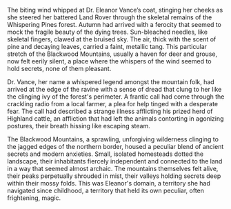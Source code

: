 The biting wind whipped at Dr. Eleanor Vance’s coat, stinging her cheeks as she steered her battered Land Rover through the skeletal remains of the Whispering Pines forest.  Autumn had arrived with a ferocity that seemed to mock the fragile beauty of the dying trees.  Sun-bleached needles, like skeletal fingers, clawed at the bruised sky.  The air, thick with the scent of pine and decaying leaves, carried a faint, metallic tang.  This particular stretch of the Blackwood Mountains, usually a haven for deer and grouse, now felt eerily silent, a place where the whispers of the wind seemed to hold secrets, none of them pleasant.

Dr. Vance, her name a whispered legend amongst the mountain folk, had arrived at the edge of the ravine with a sense of dread that clung to her like the clinging ivy of the forest's perimeter. A frantic call had come through the crackling radio from a local farmer, a plea for help tinged with a desperate fear.  The call had described a strange illness afflicting his prized herd of Highland cattle, an affliction that had left the animals contorting in agonizing postures, their breath hissing like escaping steam.

The Blackwood Mountains, a sprawling, unforgiving wilderness clinging to the jagged edges of the northern border, housed a peculiar blend of ancient secrets and modern anxieties.  Small, isolated homesteads dotted the landscape, their inhabitants fiercely independent and connected to the land in a way that seemed almost archaic. The mountains themselves felt alive, their peaks perpetually shrouded in mist, their valleys holding secrets deep within their mossy folds.  This was Eleanor's domain, a territory she had navigated since childhood, a territory that held its own peculiar, often frightening, magic.
